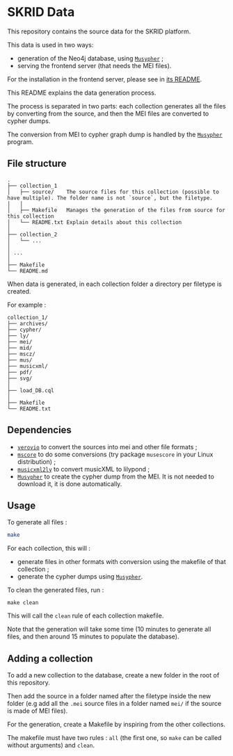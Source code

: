 # SKRID Data

This repository contains the source data for the SKRID platform.

This data is used in two ways:
- generation of the Neo4j database, using [`Musypher`](https://gitlab.inria.fr/skrid/data-ingestion) ;
- serving the frontend server (that needs the MEI files).

For the installation in the frontend server, please see in [its README](https://gitlab.inria.fr/skrid/frontend/-/blob/main/README.md).

<!-- TODO: update the following part of the README -->

This README explains the data generation process.

The process is separated in two parts: each collection generates all the files by converting from the source, and then the MEI files are converted to cypher dumps.

The conversion from MEI to cypher graph dump is handled by the [`Musypher`](https://gitlab.inria.fr/skrid/data-ingestion) program.

## File structure
```
.
├── collection_1
│   ├── source/    The source files for this collection (possible to have multiple). The folder name is not `source`, but the filetype.
│   │
│   ├── Makefile   Manages the generation of the files from source for this collection
│   └── README.txt Explain details about this collection
│
├── collection_2
│   └── ...
│
│ ...
│
├── Makefile
└── README.md
```

When data is generated, in each collection folder a directory per filetype is created.

For example :
```
collection_1/
├── archives/
├── cypher/
├── ly/
├── mei/
├── mid/
├── mscz/
├── mus/
├── musicxml/
├── pdf/
├── svg/
│
├── load_DB.cql
│
├── Makefile
└── README.txt
```

## Dependencies
- [`verovio`](https://book.verovio.org/installing-or-building-from-sources/command-line.html) to convert the sources into mei and other file formats ;
- [`mscore`](https://musescore.org/en/download) to do some conversions (try package `musescore` in your Linux distribution) ;
- [`musicxml2ly`](https://manpages.ubuntu.com/manpages/trusty/man1/musicxml2ly.1.html) to convert musicXML to lilypond ;
- [`Musypher`](https://gitlab.inria.fr/skrid/data-ingestion) to create the cypher dump from the MEI. It is not needed to download it, it is done automatically.

## Usage
To generate all files :
```bash
make
```
For each collection, this will :
- generate files in other formats with conversion using the makefile of that collection ;
- generate the cypher dumps using [`Musypher`](https://gitlab.inria.fr/skrid/data-ingestion).

To clean the generated files, run :
```
make clean
```
This will call the `clean` rule of each collection makefile.


Note that the generation will take some time (10 minutes to generate all files, and then around 15 minutes to populate the database).

## Adding a collection
To add a new collection to the database, create a new folder in the root of this repository.

Then add the source in a folder named after the filetype inside the new folder (e.g add all the `.mei` source files in a folder named `mei/` if the source is made of MEI files).

For the generation, create a Makefile by inspiring from the other collections.

The makefile must have two rules : `all` (the first one, so `make` can be called without arguments) and `clean`.
